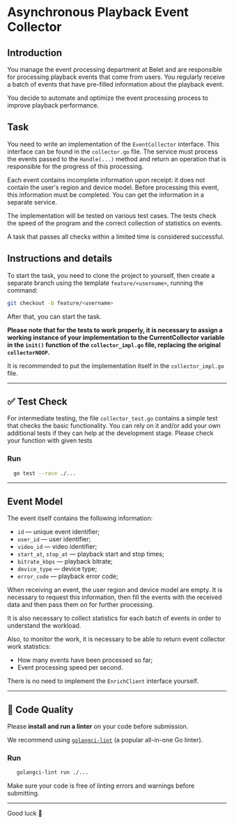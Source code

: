 # Asynchronous Playback Event Collector

## Introduction

You manage the event processing department at Belet and are responsible for processing playback events that come from users. You regularly receive a batch of events that have pre-filled information about the playback event.

You decide to automate and optimize the event processing process to improve playback performance.

## Task

You need to write an implementation of the `EventCollector` interface. This interface can be found in the `collector.go` file. The service must process the events passed to the `Handle(...)` method and return an operation that is responsible for the progress of this processing.

Each event contains incomplete information upon receipt: it does not contain the user's region and device model. Before processing this event, this information must be completed. You can get the information in a separate service.

The implementation will be tested on various test cases.
The tests check the speed of the program and the correct collection of statistics on events.

A task that passes all checks within a limited time is considered successful.

## Instructions and details

To start the task, you need to clone the project to yourself, then create a separate
branch using the template `feature/<username>`, running the command:

```bash
git checkout -b feature/<username>
```

After that, you can start the task.

**Please note that for the tests to work properly, it is necessary to assign a working instance of your implementation to the CurrentCollector variable in the `init()` function of the `collector_impl.go` file, replacing the original `collectorNOOP`.**

It is recommended to put the implementation itself in the `collector_impl.go` file.

---

## ✅ Test Check
For intermediate testing, the file `collector_test.go` contains a simple test that checks the basic functionality. You can rely on it and/or add your own additional tests if they can help at the development stage.
Please check your function with given tests

### Run
```bash
  go test --race ./...
```

---

## Event Model
The event itself contains the following information:

* `id` — unique event identifier;
* `user_id` — user identifier;
* `video_id` — video identifier;
* `start_at`, `stop_at` — playback start and stop times;
* `bitrate_kbps` — playback bitrate;
* `device_type` — device type;
* `error_code` — playback error code;

When receiving an event, the user region and device model are empty. It is necessary to request this information, then fill the events with the received data and then pass them on for further processing.

It is also necessary to collect statistics for each batch of events in order to understand the workload.

Also, to monitor the work, it is necessary to be able to return event collector work statistics:

* How many events have been processed so far;
* Event processing speed per second.

There is no need to implement the `EnrichClient` interface yourself.

---

## 🧹 Code Quality

Please **install and run a linter** on your code before submission.

We recommend using [`golangci-lint`](https://golangci-lint.run/welcome/install/) (a popular all-in-one Go linter).

### Run
```bash
   golangci-lint run ./...
```

Make sure your code is free of linting errors and warnings before submitting.

---
Good luck 🚀

